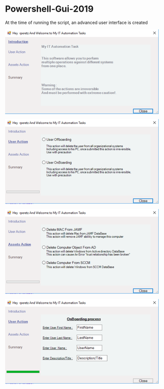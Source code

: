# Powershell-Gui-2019

At the time of running the script, an advanced user interface is created

![alt text](https://github.com/raananp/Powershell-Gui-2019/blob/master/IMG/Introduction.PNG)

![alt text](https://github.com/raananp/Powershell-Gui-2019/blob/master/IMG/UserAction.PNG)

![alt text](https://github.com/raananp/Powershell-Gui-2019/blob/master/IMG/AssetsAction.PNG)

![alt text](https://github.com/raananp/Powershell-Gui-2019/blob/master/IMG/ONBoardingSubMenu.PNG)



